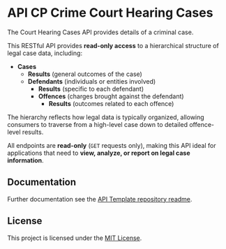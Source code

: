 # API CP Crime Court Hearing Cases

The Court Hearing Cases API provides details of a criminal case. 

This RESTful API provides **read-only access** to a hierarchical structure of legal case data, including:

- **Cases**
  - **Results** (general outcomes of the case)
  - **Defendants** (individuals or entities involved)
    - **Results** (specific to each defendant)
    - **Offences** (charges brought against the defendant)
      - **Results** (outcomes related to each offence)

The hierarchy reflects how legal data is typically organized, allowing consumers to traverse from a high-level case down to detailed offence-level results.

All endpoints are **read-only** (`GET` requests only), making this API ideal for applications that need to **view, analyze, or report on legal case information**.

## Documentation

Further documentation see the [API Template repository readme](https://github.com/hmcts/api-cp-template?tab=readme-ov-file#api-cp-template-repository).

## License

This project is licensed under the [MIT License](LICENSE).
